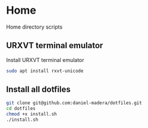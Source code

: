 # Home
Home directory scripts

## URXVT terminal emulator
Install URXVT terminal emulator
```bash
sudo apt install rxvt-unicode
```

## Install all dotfiles
```bash
git clone git@github.com:daniel-madera/dotfiles.git
cd dotfiles
chmod +x install.sh
./install.sh
```
